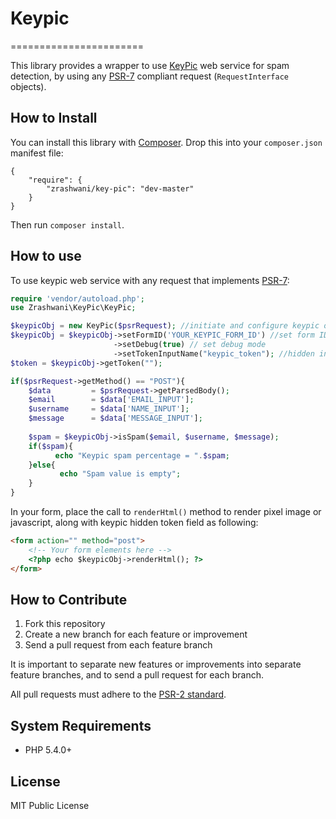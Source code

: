 # Keypic
=======================

This library provides a wrapper to use [KeyPic][keypic_site] web service for spam detection, 
by using any [PSR-7][psr7_fig] compliant request (`RequestInterface` objects).

## How to Install
You can install this library with [Composer][composer]. Drop this into your `composer.json`
manifest file:

    {
        "require": {
            "zrashwani/key-pic": "dev-master"
        }
    }
	
Then run `composer install`.

## How to use
To use keypic web service with any request that implements [PSR-7][psr7_fig]:

```php
require 'vendor/autoload.php';
use Zrashwani\KeyPic\KeyPic;

$keypicObj = new KeyPic($psrRequest); //initiate and configure keypic object
$keypicObj = $keypicObj->setFormID('YOUR_KEYPIC_FORM_ID') //set form ID
                       ->setDebug(true) // set debug mode
                       ->setTokenInputName("keypic_token"); //hidden input name
$token = $keypicObj->getToken("");

if($psrRequest->getMethod() == "POST"){
    $data         = $psrRequest->getParsedBody();    
    $email        = $data['EMAIL_INPUT'];
    $username     = $data['NAME_INPUT'];
    $message      = $data['MESSAGE_INPUT'];
    
    $spam = $keypicObj->isSpam($email, $username, $message);
    if($spam){
          echo "Keypic spam percentage = ".$spam;
    }else{
           echo "Spam value is empty";
    }
}
```

In your form, place the call to `renderHtml()` method to render pixel image or javascript, along with keypic hidden token field as following:
```html
<form action="" method="post">
    <!-- Your form elements here -->
    <?php echo $keypicObj->renderHtml(); ?>
</form>
```
## How to Contribute

1. Fork this repository
2. Create a new branch for each feature or improvement
3. Send a pull request from each feature branch

It is important to separate new features or improvements into separate feature branches,
and to send a pull request for each branch.

All pull requests must adhere to the [PSR-2 standard][psr2].

## System Requirements

* PHP 5.4.0+


## License

MIT Public License


[keypic_site]: http://keypic.com
[psr2]: https://github.com/php-fig/fig-standards/blob/master/accepted/PSR-2-coding-style-guide.md
[composer]: http://getcomposer.org/
[psr7_fig]: http://www.php-fig.org/psr/psr-7/
